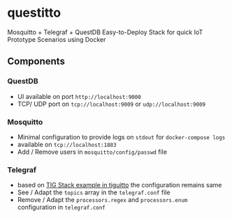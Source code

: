 # questitto
Mosquitto + Telegraf + QuestDB Easy-to-Deploy Stack for quick IoT Prototype Scenarios using Docker

## Components

### QuestDB
- UI available on port `http://localhost:9000`
- TCP/ UDP port on `tcp://localhost:9009` or `udp://localhost:9009`

### Mosquitto
- Minimal configuration to provide logs on `stdout` for `docker-compose logs`
- available on `tcp://localhost:1883`
- Add / Remove users in `mosquitto/config/passwd` file

### Telegraf
- based on [TIG Stack example in tiguitto](https://github.com/shantanoo-desai/tiguitto) the configuration remains same
- See / Adapt the `topics` array in the `telegraf.conf` file
- Remove / Adapt the `processors.regex` and `processors.enum` configuration in `telegraf.conf`


